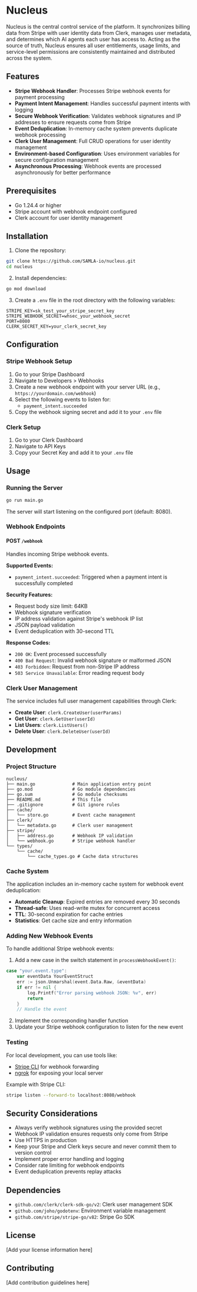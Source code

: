 # Nucleus

Nucleus is the central control service of the platform. It synchronizes billing data from Stripe with user identity data from Clerk, manages user metadata, and determines which AI agents each user has access to. Acting as the source of truth, Nucleus ensures all user entitlements, usage limits, and service-level permissions are consistently maintained and distributed across the system.

## Features

- **Stripe Webhook Handler**: Processes Stripe webhook events for payment processing
- **Payment Intent Management**: Handles successful payment intents with logging
- **Secure Webhook Verification**: Validates webhook signatures and IP addresses to ensure requests come from Stripe
- **Event Deduplication**: In-memory cache system prevents duplicate webhook processing
- **Clerk User Management**: Full CRUD operations for user identity management
- **Environment-based Configuration**: Uses environment variables for secure configuration management
- **Asynchronous Processing**: Webhook events are processed asynchronously for better performance

## Prerequisites

- Go 1.24.4 or higher
- Stripe account with webhook endpoint configured
- Clerk account for user identity management

## Installation

1. Clone the repository:
```bash
git clone https://github.com/SAMLA-io/nucleus.git
cd nucleus
```

2. Install dependencies:
```bash
go mod download
```

3. Create a `.env` file in the root directory with the following variables:
```env
STRIPE_KEY=sk_test_your_stripe_secret_key
STRIPE_WEBHOOK_SECRET=whsec_your_webhook_secret
PORT=8080
CLERK_SECRET_KEY=your_clerk_secret_key
```

## Configuration

### Stripe Webhook Setup

1. Go to your Stripe Dashboard
2. Navigate to Developers > Webhooks
3. Create a new webhook endpoint with your server URL (e.g., `https://yourdomain.com/webhook`)
4. Select the following events to listen for:
   - `payment_intent.succeeded`
5. Copy the webhook signing secret and add it to your `.env` file

### Clerk Setup

1. Go to your Clerk Dashboard
2. Navigate to API Keys
3. Copy your Secret Key and add it to your `.env` file

## Usage

### Running the Server

```bash
go run main.go
```

The server will start listening on the configured port (default: 8080).

### Webhook Endpoints

#### POST `/webhook`

Handles incoming Stripe webhook events.

**Supported Events:**
- `payment_intent.succeeded`: Triggered when a payment intent is successfully completed

**Security Features:**
- Request body size limit: 64KB
- Webhook signature verification
- IP address validation against Stripe's webhook IP list
- JSON payload validation
- Event deduplication with 30-second TTL

**Response Codes:**
- `200 OK`: Event processed successfully
- `400 Bad Request`: Invalid webhook signature or malformed JSON
- `403 Forbidden`: Request from non-Stripe IP address
- `503 Service Unavailable`: Error reading request body

### Clerk User Management

The service includes full user management capabilities through Clerk:

- **Create User**: `clerk.CreateUser(userParams)`
- **Get User**: `clerk.GetUser(userId)`
- **List Users**: `clerk.ListUsers()`
- **Delete User**: `clerk.DeleteUser(userId)`

## Development

### Project Structure

```
nucleus/
├── main.go              # Main application entry point
├── go.mod               # Go module dependencies
├── go.sum               # Go module checksums
├── README.md            # This file
├── .gitignore           # Git ignore rules
├── cache/
│   └── store.go         # Event cache management
├── clerk/
│   └── metadata.go      # Clerk user management
├── stripe/
│   ├── address.go       # Webhook IP validation
│   └── webhook.go       # Stripe webhook handler
└── types/
    └── cache/
        └── cache_types.go # Cache data structures
```

### Cache System

The application includes an in-memory cache system for webhook event deduplication:

- **Automatic Cleanup**: Expired entries are removed every 30 seconds
- **Thread-safe**: Uses read-write mutex for concurrent access
- **TTL**: 30-second expiration for cache entries
- **Statistics**: Get cache size and entry information

### Adding New Webhook Events

To handle additional Stripe webhook events:

1. Add a new case in the switch statement in `processWebhookEvent()`:
```go
case "your.event.type":
    var eventData YourEventStruct
    err := json.Unmarshal(event.Data.Raw, &eventData)
    if err != nil {
        log.Printf("Error parsing webhook JSON: %v", err)
        return
    }
    // Handle the event
```

2. Implement the corresponding handler function
3. Update your Stripe webhook configuration to listen for the new event

### Testing

For local development, you can use tools like:
- [Stripe CLI](https://stripe.com/docs/stripe-cli) for webhook forwarding
- [ngrok](https://ngrok.com/) for exposing your local server

Example with Stripe CLI:
```bash
stripe listen --forward-to localhost:8080/webhook
```

## Security Considerations

- Always verify webhook signatures using the provided secret
- Webhook IP validation ensures requests only come from Stripe
- Use HTTPS in production
- Keep your Stripe and Clerk keys secure and never commit them to version control
- Implement proper error handling and logging
- Consider rate limiting for webhook endpoints
- Event deduplication prevents replay attacks

## Dependencies

- `github.com/clerk/clerk-sdk-go/v2`: Clerk user management SDK
- `github.com/joho/godotenv`: Environment variable management
- `github.com/stripe/stripe-go/v82`: Stripe Go SDK

## License

[Add your license information here]

## Contributing

[Add contribution guidelines here]